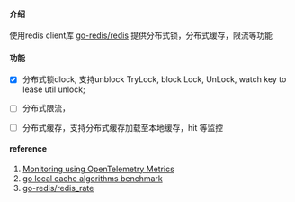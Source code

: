 #### 介绍

使用redis client库 [go-redis/redis](github.com/go-redis/redis) 提供分布式锁，分布式缓存，限流等功能

#### 功能

- [x] 分布式锁dlock, 支持unblock TryLock, block Lock, UnLock, watch key to lease util unlock;
- [ ] 分布式限流，
- [ ] 分布式缓存，支持分布式缓存加载至本地缓存，hit 等监控



#### reference

1. [Monitoring using OpenTelemetry Metrics](https://blog.uptrace.dev/posts/opentelemetry-metrics-cache-stats/)
2. [go local cache algorithms benchmark](https://github.com/vmihailenco/go-cache-benchmark)
3. [go-redis/redis_rate](https://github.com/go-redis/redis_rate)

